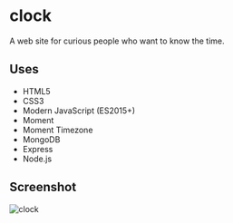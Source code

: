 # clock
A web site for curious people who want to know the time.

## Uses
* HTML5
* CSS3
* Modern JavaScript (ES2015+)
* Moment
* Moment Timezone
* MongoDB
* Express
* Node.js

## Screenshot
![clock](https://user-images.githubusercontent.com/963451/31856006-8e184a7c-b66b-11e7-9c50-d9df65cadd00.gif)

